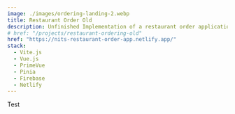 ```yaml
---
image: ./images/ordering-landing-2.webp
title: Restaurant Order Old
description: Unfinished Implementation of a restaurant order application with Vue.js and Firebase. Will be rebuild
# href: "/projects/restaurant-ordering-old"
href: "https://nits-restaurant-order-app.netlify.app/"
stack:
  - Vite.js
  - Vue.js
  - PrimeVue
  - Pinia
  - Firebase
  - Netlify
---
```


Test